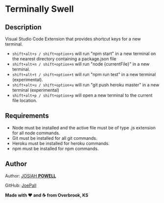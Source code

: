 # Terminally Swell

## Description

Visual Studio Code Extension that provides shortcut keys for a new terminal.

- <code>shift+alt+s / shift+option+s</code> will run "npm start" in a new terminal on the nearest directory containing a package.json file
- <code>shift+alt+n / shift+option+n</code> will run "node {currentFile}" in a new terminal.
- <code>shift+alt+t / shift+option+t</code> will run "npm run test" in a new terminal (experimental).
- <code>shift+alt+u / shift+option+u</code> will run "git push heroku master" in a new terminal (experimental)
- <code>shift+alt+p / shift+option+p</code> will open a new terminal to the current file location.

## Requirements

- Node must be installed and the active file must be of type .js extension for all node commands.
- Git must be installed for all git commands.
- Heroku must be installed for heroku commands.
- npm must be installed for npm commands.

## Author

<p>Author: <a href="https://joepall.github.io/Portfolio/">JOSIAH <b>POWELL</b></a></p>
<p>GitHub: <a href="https://github.com/JoePall">JoePall</a></p>

<b>Made with ❤ and ☕ from Overbrook, KS</b>